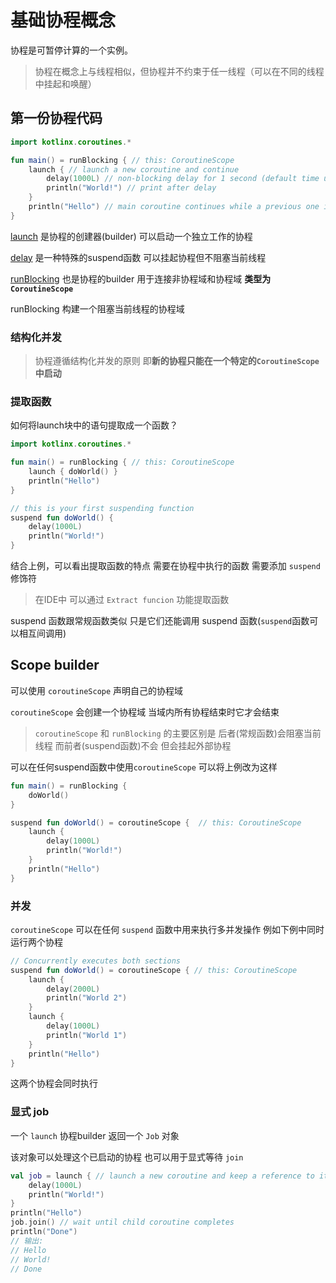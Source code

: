 # 基础协程概念

协程是可暂停计算的一个实例。

> 协程在概念上与线程相似，但协程并不约束于任一线程（可以在不同的线程中挂起和唤醒）

## 第一份协程代码

```kotlin
import kotlinx.coroutines.*

fun main() = runBlocking { // this: CoroutineScope
    launch { // launch a new coroutine and continue
        delay(1000L) // non-blocking delay for 1 second (default time unit is ms)
        println("World!") // print after delay
    }
    println("Hello") // main coroutine continues while a previous one is delayed
}
```

[launch](https://kotlin.github.io/kotlinx.coroutines/kotlinx-coroutines-core/kotlinx.coroutines/launch.html) 是协程的创建器(builder) 可以启动一个独立工作的协程

[delay](https://kotlin.github.io/kotlinx.coroutines/kotlinx-coroutines-core/kotlinx.coroutines/delay.html) 是一种特殊的suspend函数 可以挂起协程但不阻塞当前线程

[runBlocking](https://kotlin.github.io/kotlinx.coroutines/kotlinx-coroutines-core/kotlinx.coroutines/run-blocking.html) 也是协程的builder 用于连接非协程域和协程域 **类型为`CoroutineScope`**

runBlocking 构建一个阻塞当前线程的协程域

### 结构化并发

> 协程遵循结构化并发的原则 即**新的协程只能在一个特定的`CoroutineScope`中启动**

### 提取函数

如何将launch块中的语句提取成一个函数？

```kotlin
import kotlinx.coroutines.*

fun main() = runBlocking { // this: CoroutineScope
    launch { doWorld() }
    println("Hello")
}

// this is your first suspending function
suspend fun doWorld() {
    delay(1000L)
    println("World!")
}
```

结合上例，可以看出提取函数的特点 需要在协程中执行的函数 需要添加 `suspend` 修饰符

> 在IDE中 可以通过 `Extract funcion` 功能提取函数

suspend 函数跟常规函数类似 只是它们还能调用 suspend 函数(`suspend`函数可以相互间调用)

## Scope builder

可以使用 `coroutineScope` 声明自己的协程域

`coroutineScope` 会创建一个协程域 当域内所有协程结束时它才会结束

> `coroutineScope` 和 `runBlocking` 的主要区别是 后者(常规函数)会阻塞当前线程 而前者(suspend函数)不会 但会挂起外部协程

可以在任何suspend函数中使用`coroutineScope` 可以将上例改为这样

```kotlin
fun main() = runBlocking {
    doWorld()
}

suspend fun doWorld() = coroutineScope {  // this: CoroutineScope
    launch {
        delay(1000L)
        println("World!")
    }
    println("Hello")
}
```

### 并发

`coroutineScope` 可以在任何 `suspend` 函数中用来执行多并发操作 例如下例中同时运行两个协程

```kotlin
// Concurrently executes both sections
suspend fun doWorld() = coroutineScope { // this: CoroutineScope
    launch {
        delay(2000L)
        println("World 2")
    }
    launch {
        delay(1000L)
        println("World 1")
    }
    println("Hello")
}
```

这两个协程会同时执行

### 显式 job

一个 `launch` 协程builder 返回一个 `Job` 对象

该对象可以处理这个已启动的协程 也可以用于显式等待 `join`

```kotlin
val job = launch { // launch a new coroutine and keep a reference to its Job
    delay(1000L)
    println("World!")
}
println("Hello")
job.join() // wait until child coroutine completes
println("Done") 
// 输出:
// Hello
// World!
// Done
```
